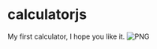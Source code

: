 # calculatorjs
My first calculator, I hope you like it.
![PNG](https://user-images.githubusercontent.com/107657684/191622271-d3df24c4-7874-46a5-a098-0d9f71d9f025.png)
